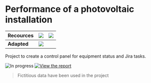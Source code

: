 # Performance of a photovoltaic installation
| **Recources** | <img style="display: flex; align-items: center; justify-content: center;" src="https://img.shields.io/badge/PowerBI-F2C811?style=for-the-badge&logo=Power%20BI&logoColor=white">| <img style="display: flex; align-items: center; justify-content: center;" src="https://img.shields.io/badge/Jira-0052CC?style=for-the-badge&logo=Jira&logoColor=white">  |
|---------------|:---:|:---:|
| **Adapted**   |<img style="display: flex; align-items: center; justify-content: center;" src="https://img.shields.io/badge/Desktop-00BFFF?style=for-the-badge&logo=desktop&logoColor=white">|  |   |  

Project to create a control panel for equipment status and Jira tasks.

![In progress](https://img.shields.io/badge/In_progress-FFD700?style=for-the-badge)
[![View the report](https://img.shields.io/badge/View_the_report-0078D4?style=for-the-badge)](https://app.powerbi.com/view?r=eyJrIjoiMTM2NTY3NTQtY2MwMS00YmNhLTljZTktMGM4NmFlY2EyZjlkIiwidCI6IjJmNjE1YzI1LTEzNWItNDFjZC04MDhiLTVmY2U1YmQ5NjBjNCIsImMiOjl9)

> Fictitious data have been used in the project
